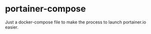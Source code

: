 # portainer-compose

Just a docker-compose file to make the process to launch portainer.io easier.  

